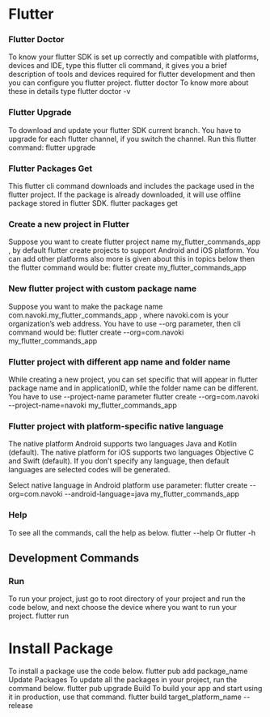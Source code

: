 # Flutter
### Flutter Doctor
To know your flutter SDK is set up correctly and compatible with platforms, devices and IDE, type this flutter cli command, it gives you a brief description of tools and devices required for flutter development and then you can configure you flutter project.
    flutter doctor
To know more about these in details type 
    flutter doctor -v
### Flutter Upgrade
To download and update your flutter SDK current branch. You have to upgrade for each flutter channel, if you switch the channel. Run this flutter command:
    flutter upgrade
### Flutter Packages Get
This flutter cli command downloads and includes the package used in the flutter project. If the package is already downloaded, it will use offline package stored in flutter SDK.
    flutter packages get
### Create a new project in Flutter
Suppose you want to create flutter project name my_flutter_commands_app , by default flutter create projects to support Android and iOS platform. You can add other platforms also more is given about this in topics below then the flutter command would be:
    flutter create my_flutter_commands_app
### New flutter project with custom package name
Suppose you want to make the package name com.navoki.my_flutter_commands_app , where navoki.com is your organization’s web address. You have to use --org parameter, then cli command would be:
    flutter create --org=com.navoki  my_flutter_commands_app
### Flutter project with different app name and folder name
While creating a new project, you can set specific <app-name> that will appear in flutter package name and in applicationID, while the folder name can be different. You have to use --project-name parameter
    flutter create --org=com.navoki --project-name=navoki my_flutter_commands_app
### Flutter project with platform-specific native language
The native platform Android supports two languages Java and Kotlin (default). The native platform for iOS supports two languages Objective C and Swift (default). If you don’t specify any language, then default languages are selected codes will be generated.

Select native language in Android platform use parameter:
    flutter create --org=com.navoki --android-language=java my_flutter_commands_app
### Help
To see all the commands, call the help as below.
    flutter --help
Or
    flutter -h
## Development Commands
### Run
To run your project, just go to root directory of your project and run the code below, and next choose the device where you want to run your project.
flutter run
# Install Package
To install a package use the code below.
flutter pub add package_name
Update Packages
To update all the packages in your project, run the command below.
flutter pub upgrade
Build
To build your app and start using it in production, use that command.
flutter build target_platform_name --release